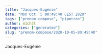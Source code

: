 ```yaml
---
title: "Jacques-Eugénie"
date: "Mon Oct  5 00:49:40 CEST 2020"
tags: ["prenom-compose", "pipotron"]
author: m1ch3l
categories: ["generated"]
slug: "prenom-compose/2020-10-05-00:49:40"
---
```


Jacques-Eugénie
